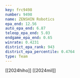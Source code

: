 ```yaml
---
key: frc9498
number: 9498
name: ZENSHIN Robotics
epa_end: 12.56
auto_epa_end: 6.87
teleop_epa_end: 5.03
endgame_epa_end: 0.65
winrate: 0.4231
district_epa_rank: 943
district_epa_percentile: 0.4764
type: Team
---
```

[[2024hiho]]
[[2024mil]]
